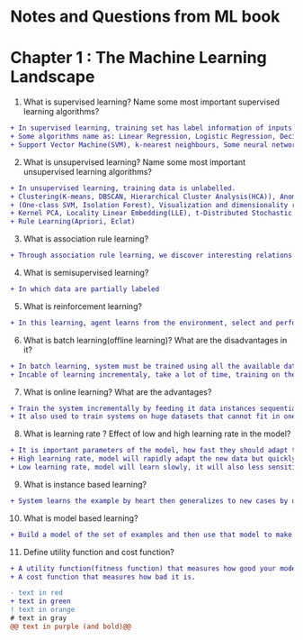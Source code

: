 # Notes and Questions from ML book

# **Chapter 1 : The Machine Learning Landscape**

1. What is supervised learning? Name some most important supervised learning algorithms?
```diff
+ In supervised learning, training set has label information of inputs. 
+ Some algorithms name as: Linear Regression, Logistic Regression, Decision Tree, Random Forests, 
+ Support Vector Machine(SVM), k-nearest neighbours, Some neural networks.
```

2. What is unsupervised learning? Name some most important unsupervised learning algorithms?
```diff
+ In unsupervised learning, training data is unlabelled.
+ Clustering(K-means, DBSCAN, Hierarchical Cluster Analysis(HCA)), Anomaly Detection and novelty Detection
+ (One-class SVM, Isolation Forest), Visualization and dimensionality reduction ( Principal Component Analysis (PCA),
+ Kernel PCA, Locality Linear Embedding(LLE), t-Distributed Stochastic Neighbour Embedding(t-SNE)), Association
+ Rule Learning(Apriori, Eclat)
```

3. What is association rule learning?
```diff
+ Through association rule learning, we discover interesting relations between attributes in large amounts of data.
```

4. What is semisupervised learning?
```diff
+ In which data are partially labeled
```

5. What is reinforcement learning?
```diff
+ In this learning, agent learns from the environment, select and perform actions and get rewards(punishment) in return. 
```

6. What is batch learning(offline learning)? What are the disadvantages in it?
```diff
+ In batch learning, system must be trained using all the available data. 
+ Incable of learning incrementaly, take a lot of time, training on the full set requires a lot of computing resources.
```
7. What is online learning? What are the advantages?
```diff
+ Train the system incrementally by feeding it data instances sequentially, either individually or in small groups(mini batches). 
+ It also used to train systems on huge datasets that cannot fit in one machine memory.Then divide the datasets into parts and perform training.
```
8. What is learning rate ? Effect of low and high learning rate in the model?
```diff
+ It is important parameters of the model, how fast they should adapt to changing data; this is called learning rate.
+ High learning rate, model will rapidly adapt the new data but quickly forget to old data.
+ Low learning rate, model will learn slowly, it will also less sensitive to noise in the new data.
```

9. What is instance based learning? 
```diff
+ System learns the example by heart then generalizes to new cases by using a similarity measure to compare them to the learned examples.
```

10. What is model based learning?
```diff
+ Build a model of the set of examples and then use that model to make predictions.
```
11. Define utility function and cost function?

```diff
+ A utility function(fitness function) that measures how good your model is.
+ A cost function that measures how bad it is.
```


```diff
- text in red
+ text in green
! text in orange
# text in gray
@@ text in purple (and bold)@@
```
